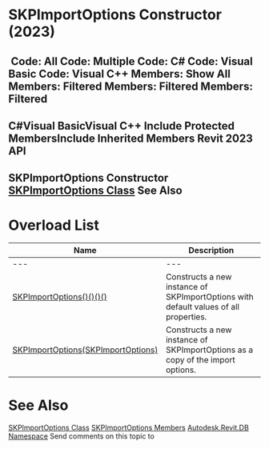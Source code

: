 # SKPImportOptions Constructor (2023)

﻿
 Code: All Code: Multiple Code: C# Code: Visual Basic Code: Visual C++  Members: Show All Members: Filtered Members: Filtered Members: Filtered   
---  
C#Visual BasicVisual C++
Include Protected MembersInclude Inherited Members
Revit 2023 API  
---  
SKPImportOptions Constructor   
[SKPImportOptions Class](79e692ab-e01d-f723-158a-1951f40aa2b6.md "SKPImportOptions Class") See Also  
---  
# Overload List
| Name | Description |
| --- | --- |
| --- | --- | --- |
| [SKPImportOptions()()()()](f1516370-a5ff-bdac-1555-2a09784cb58f.md "SKPImportOptions Constructor") | Constructs a new instance of SKPImportOptions with default values of all properties. |
| [SKPImportOptions(SKPImportOptions)](67ce2128-8f9a-0817-b814-04fc3ab50bc0.md "SKPImportOptions Constructor \(SKPImportOptions\)") | Constructs a new instance of SKPImportOptions as a copy of the import options. |

# See Also
[SKPImportOptions Class](79e692ab-e01d-f723-158a-1951f40aa2b6.md "SKPImportOptions Class")
[SKPImportOptions Members](9e5f9329-cb48-d600-9fec-1e70271d9707.md "SKPImportOptions Members")
[Autodesk.Revit.DB Namespace](87546ba7-461b-c646-cbb1-2cb8f5bff8b2.md "Autodesk.Revit.DB Namespace")
Send comments on this topic to 